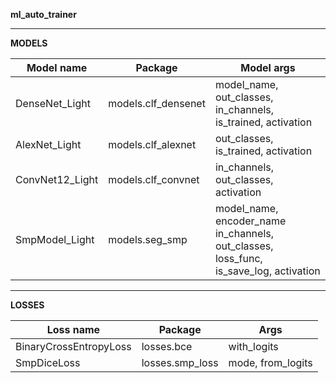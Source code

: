 **ml_auto_trainer**

---------------------------------------------------------
**MODELS**

| Model name      | Package             | Model args                                                                            |
|-----------------|---------------------|---------------------------------------------------------------------------------------|
| DenseNet_Light  | models.clf_densenet | model_name, out_classes, in_channels, is_trained, activation                          |
| AlexNet_Light   | models.clf_alexnet  | out_classes, is_trained, activation                                                   |
| ConvNet12_Light | models.clf_convnet  | in_channels, out_classes, activation                                                  |
| SmpModel_Light  | models.seg_smp      | model_name, encoder_name in_channels, out_classes, loss_func, is_save_log, activation |


---------------------------------------------------------
**LOSSES**

| Loss name              | Package         | Args              |
|------------------------|-----------------|-------------------|
| BinaryCrossEntropyLoss | losses.bce      | with_logits       |
| SmpDiceLoss            | losses.smp_loss | mode, from_logits |